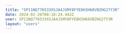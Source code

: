 ```yaml
---
title: "SP11NQ776533XSJA4JSMY8FYE8H3H68VBZHG27Y3R"
date: 2024-02-26T08:18:24.442Z
user: SP11NQ776533XSJA4JSMY8FYE8H3H68VBZHG27Y3R
layout: "users"
---
```

    
